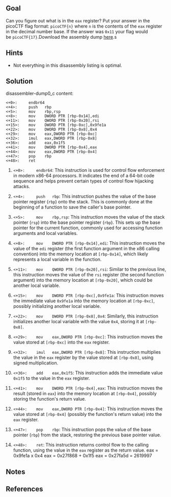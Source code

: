 ## Goal
Can you figure out what is in the `eax` register? Put your answer in the picoCTF flag format: `picoCTF{n}` where `n` is the contents of the `eax` register in the decimal number base. If the answer was `0x11` your flag would be `picoCTF{17}`.Download the assembly dump [here](https://artifacts.picoctf.net/c/530/disassembler-dump0_c.txt).s
## Hints
+ Not everything in this disassembly listing is optimal.
## Solution
disassembler-dump0_c content:
````
<+0>:     endbr64 
<+4>:     push   rbp
<+5>:     mov    rbp,rsp
<+8>:     mov    DWORD PTR [rbp-0x14],edi
<+11>:    mov    QWORD PTR [rbp-0x20],rsi
<+15>:    mov    DWORD PTR [rbp-0xc],0x9fe1a
<+22>:    mov    DWORD PTR [rbp-0x8],0x4
<+29>:    mov    eax,DWORD PTR [rbp-0xc]
<+32>:    imul   eax,DWORD PTR [rbp-0x8]
<+36>:    add    eax,0x1f5
<+41>:    mov    DWORD PTR [rbp-0x4],eax
<+44>:    mov    eax,DWORD PTR [rbp-0x4]
<+47>:    pop    rbp
<+48>:    ret
````

1. `<+0>:     endbr64`: This instruction is used for control flow enforcement in modern x86-64 processors. It indicates the end of a 64-bit code sequence and helps prevent certain types of control flow hijacking attacks.

2. `<+4>:     push   rbp`: This instruction pushes the value of the base pointer register (`rbp`) onto the stack. This is commonly done at the beginning of a function to save the caller's base pointer.

3. `<+5>:     mov    rbp,rsp`: This instruction moves the value of the stack pointer (`rsp`) into the base pointer register (`rbp`). This sets up the base pointer for the current function, commonly used for accessing function arguments and local variables.

4. `<+8>:     mov    DWORD PTR [rbp-0x14],edi`: This instruction moves the value of the `edi` register (the first function argument in the x86 calling convention) into the memory location at `[rbp-0x14]`, which likely represents a local variable in the function.

5. `<+11>:    mov    QWORD PTR [rbp-0x20],rsi`: Similar to the previous line, this instruction moves the value of the `rsi` register (the second function argument) into the memory location at `[rbp-0x20]`, which could be another local variable.

6. `<+15>:    mov    DWORD PTR [rbp-0xc],0x9fe1a`: This instruction moves the immediate value `0x9fe1a` into the memory location at `[rbp-0xc]`, possibly initializing another local variable.

7. `<+22>:    mov    DWORD PTR [rbp-0x8],0x4`: Similarly, this instruction initializes another local variable with the value `0x4`, storing it at `[rbp-0x8]`.

8. `<+29>:    mov    eax,DWORD PTR [rbp-0xc]`: This instruction moves the value stored at `[rbp-0xc]` into the `eax` register.

9. `<+32>:    imul   eax,DWORD PTR [rbp-0x8]`: This instruction multiplies the value in the `eax` register by the value stored at `[rbp-0x8]`, using signed multiplication.

10. `<+36>:    add    eax,0x1f5`: This instruction adds the immediate value `0x1f5` to the value in the `eax` register.

11. `<+41>:    mov    DWORD PTR [rbp-0x4],eax`: This instruction moves the result (stored in `eax`) into the memory location at `[rbp-0x4]`, possibly storing the function's return value.

12. `<+44>:    mov    eax,DWORD PTR [rbp-0x4]`: This instruction moves the value stored at `[rbp-0x4]` (possibly the function's return value) into the `eax` register.

13. `<+47>:    pop    rbp`: This instruction pops the value of the base pointer (`rbp`) from the stack, restoring the previous base pointer value.

14. `<+48>:    ret`: This instruction returns control flow to the calling function, using the value in the `eax` register as the return value.
eax = 0x9fe1a x 0x4
eax = 0x27f868 + 0x1f5
eax = 0x27fa5d = 2619997

## Notes

## References